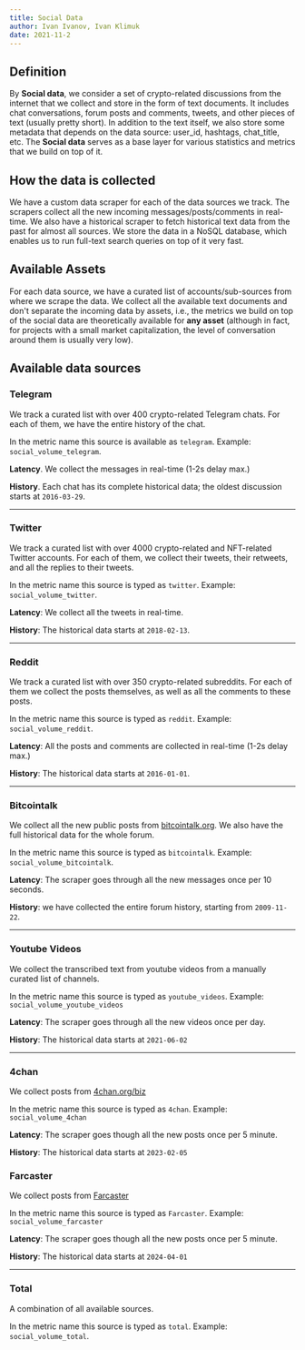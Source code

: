 ```yaml
---
title: Social Data
author: Ivan Ivanov, Ivan Klimuk
date: 2021-11-2
---
```


## Definition

By **Social data**, we consider a set of crypto-related discussions from the
internet that we collect and store in the form of text documents. It includes
chat conversations, forum posts and comments, tweets, and other pieces of text
(usually pretty short). In addition to the text itself, we also store some
metadata that depends on the data source: user_id, hashtags, chat_title, etc.
The **Social data** serves as a base layer for various statistics and metrics
that we build on top of it.

## How the data is collected
We have a custom data scraper for each of the data sources we track. The
scrapers collect all the new incoming messages/posts/comments in real-time. We
also have a historical scraper to fetch historical text data from the past for
almost all sources. We store the data in a NoSQL database, which enables us to
run full-text search queries on top of it very fast.

## Available Assets

For each data source, we have a curated list of accounts/sub-sources from where
we scrape the data. We collect all the available text documents and don't
separate the incoming data by assets, i.e., the metrics we build on top of the
social data are theoretically available for **any asset** (although in fact, for
projects with a small market capitalization, the level of conversation around
them is usually very low).

## Available data sources

### Telegram

We track a curated list with over 400 crypto-related Telegram chats. For each
of them, we have the entire history of the chat.

In the metric name this source is available as `telegram`. Example: `social_volume_telegram`.

**Latency**. We collect the messages in real-time (1-2s delay max.)

**History**. Each chat has its complete historical data; the oldest discussion starts
at `2016-03-29`.

---

### Twitter

We track a curated list with over 4000 crypto-related and NFT-related Twitter accounts. For
each of them, we collect their tweets, their retweets, and all the replies to
their tweets.

In the metric name this source is typed as `twitter`. Example: `social_volume_twitter`.

**Latency**: We collect all the tweets in real-time. 

**History**: The historical data starts at `2018-02-13`.

---

### Reddit

We track a curated list with over 350 crypto-related subreddits. For each of
them we collect the posts themselves, as well as all the comments to these
posts.

In the metric name this source is typed as `reddit`. Example: `social_volume_reddit`.

**Latency**: All the posts and comments are collected in real-time (1-2s delay
max.)

**History**: The historical data starts at `2016-01-01`.

---

### Bitcointalk

We collect all the new public posts from
[bitcointalk.org](https://bitcointalk.org). We also have the full historical
data for the whole forum.

In the metric name this source is typed as `bitcointalk`. Example: `social_volume_bitcointalk`.

**Latency**: The scraper goes through all the new messages once per 10 seconds.

**History**: we have collected the entire forum history, starting from
`2009-11-22`.

---

### Youtube Videos

We collect the transcribed text from youtube videos from a manually curated list of channels.

In the metric name this source is typed as `youtube_videos`. Example: `social_volume_youtube_videos`

**Latency**: The scraper goes through all the new videos once per day.

**History**: The historical data starts at `2021-06-02`

---

### 4chan

We collect posts from [4chan.org/biz](https://boards.4chan.org/biz/)

In the metric name this source is typed as `4chan`. Example:
`social_volume_4chan`

**Latency**: The scraper goes though all the new posts once per 5 minute.

**History**: The historical data starts at `2023-02-05`


### Farcaster

We collect posts from [Farcaster](https://www.farcaster.xyz/)

In the metric name this source is typed as `Farcaster`. Example:
`social_volume_farcaster`

**Latency**: The scraper goes though all the new posts once per 5 minute.

**History**: The historical data starts at `2024-04-01`

---

### Total

A combination of all available sources.

In the metric name this source is typed as `total`. Example: `social_volume_total`.

